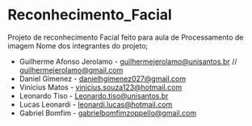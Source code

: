 # Reconhecimento_Facial
Projeto de reconhecimento Facial feito para aula de Processamento de imagem
Nome dos integrantes do projeto;
- Guilherme Afonso Jerolamo - guilhermejerolamo@unisantos.br // guilhermejerolamo@gmail.com
- Daniel Gimenez - danielhgimenez027@gmail.com
- Vinícius Matos - vinicius.souza123@hotmail.com
- Leonardo Tiso - Leonardo.tiso@unisantos.br
- Lucas Leonardi - leonardi.lucas@hotmail.com
- Gabriel Bomfim - gabrielbomfimzoppello@gmail.com
